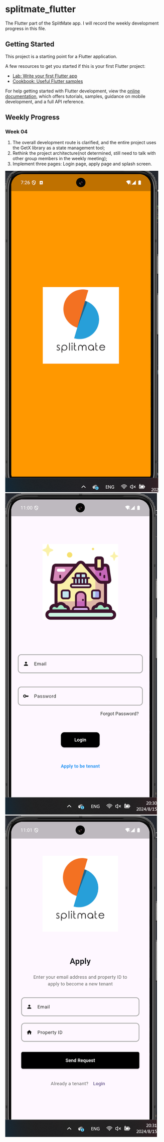 # splitmate_flutter

The Flutter part of the SplitMate app. I will record the weekly development progress in this file.

## Getting Started

This project is a starting point for a Flutter application.

A few resources to get you started if this is your first Flutter project:

- [Lab: Write your first Flutter app](https://docs.flutter.dev/get-started/codelab)
- [Cookbook: Useful Flutter samples](https://docs.flutter.dev/cookbook)

For help getting started with Flutter development, view the
[online documentation](https://docs.flutter.dev/), which offers tutorials,
samples, guidance on mobile development, and a full API reference.


## Weekly Progress

### Week 04
1. The overall development route is clarified, and the entire project uses the GetX library as a state management tool;
2. Rethink the project architecture(not determined, still need to talk with other group members in the weekly meeting);
3. Implement three pages: Login page, apply page and splash screen.

<img src="./static/screenshot_2024-08-15 165610.png" alt="splash screen" tyle="width:50px;height:100px;">
<img src="./static/screenshot_2024-08-15 203104.png" alt="splash screen" tyle="width:50px;height:100px;">
<img src="./static/screenshot_2024-08-15 203158.png" alt="splash screen" tyle="width:50px;height:100px;">
